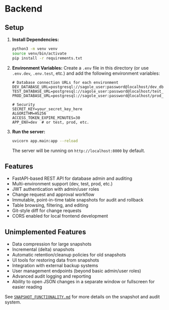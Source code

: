 # Backend

## Setup

1.  **Install Dependencies:**
    ```bash
    python3 -m venv venv
    source venv/bin/activate
    pip install -r requirements.txt
    ```

2.  **Environment Variables:**
    Create a `.env` file in this directory (or use `.env.dev`, `.env.test`, etc.) and add the following environment variables:

    ```env
    # Database connection URLs for each environment
    DEV_DATABASE_URL=postgresql://sagole_user:password@localhost/dev_db
    TEST_DATABASE_URL=postgresql://sagole_user:password@localhost/test_db
    PROD_DATABASE_URL=postgresql://sagole_user:password@localhost/prod_db

    # Security
    SECRET_KEY=your_secret_key_here
    ALGORITHM=HS256
    ACCESS_TOKEN_EXPIRE_MINUTES=30
    APP_ENV=dev  # or test, prod, etc.
    ```

3.  **Run the server:**
    ```bash
    uvicorn app.main:app --reload
    ```

    The server will be running on `http://localhost:8000` by default.

## Features

- FastAPI-based REST API for database admin and auditing
- Multi-environment support (dev, test, prod, etc.)
- JWT authentication with admin/user roles
- Change request and approval workflow
- Immutable, point-in-time table snapshots for audit and rollback
- Table browsing, filtering, and editing
- Git-style diff for change requests
- CORS enabled for local frontend development

## Unimplemented Features

- Data compression for large snapshots
- Incremental (delta) snapshots
- Automatic retention/cleanup policies for old snapshots
- UI tools for restoring data from snapshots
- Integration with external backup systems
- User management endpoints (beyond basic admin/user roles)
- Advanced audit logging and reporting
- Ability to open JSON changes in a separate window or fullscreen for easier reading

See [`SNAPSHOT_FUNCTIONALITY.md`](SNAPSHOT_FUNCTIONALITY.md) for more details on the snapshot and audit system. 